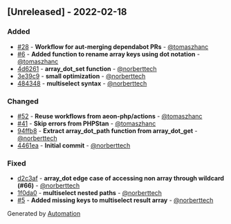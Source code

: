 ## [Unreleased] - 2022-02-18

### Added
- [#28](https://github.com/flow-php/array-dot/pull/28) - **Workflow for aut-merging dependabot PRs** - [@tomaszhanc](https://github.com/tomaszhanc)
- [#6](https://github.com/flow-php/array-dot/pull/6) - **Added function to rename array keys using dot notation** - [@tomaszhanc](https://github.com/tomaszhanc)
- [4d6261](https://github.com/flow-php/array-dot/commit/4d6261b87186f21d4edde8a8e98053b6f5bf5a4d) - **array_dot_set function** - [@norberttech](https://github.com/norberttech)
- [3e39c9](https://github.com/flow-php/array-dot/commit/3e39c9c560a3fa878ac87391e5c09be4d8fa93e3) - **small optimization** - [@norberttech](https://github.com/norberttech)
- [484348](https://github.com/flow-php/array-dot/commit/4843488e18bdd6d2879ec254f05bd298c7d7dc37) - **multiselect syntax** - [@norberttech](https://github.com/norberttech)

### Changed
- [#52](https://github.com/flow-php/array-dot/pull/52) - **Reuse workflows from aeon-php/actions** - [@tomaszhanc](https://github.com/tomaszhanc)
- [#41](https://github.com/flow-php/array-dot/pull/41) - **Skip errors from PHPStan** - [@tomaszhanc](https://github.com/tomaszhanc)
- [94ffb8](https://github.com/flow-php/array-dot/commit/94ffb8d4f888c176fae941c99014998668a89454) - **Extract array_dot_path function from array_dot_get** - [@norberttech](https://github.com/norberttech)
- [4461ea](https://github.com/flow-php/array-dot/commit/4461ea9906c4a4160c2a1f58a6d17667bf7822f5) - **Initial commit** - [@norberttech](https://github.com/norberttech)

### Fixed
- [d2c3af](https://github.com/flow-php/array-dot/commit/d2c3af6b22917e3148a123212fd301ca8dc9b185) - **array_dot edge case of accessing non array through wildcard (#66)** - [@norberttech](https://github.com/norberttech)
- [1f0da0](https://github.com/flow-php/array-dot/commit/1f0da0a7b831283ef7c40c94f4394a302b881b1c) - **multiselect nested paths** - [@norberttech](https://github.com/norberttech)
- [#5](https://github.com/flow-php/array-dot/pull/5) - **Added missing keys to multiselect result array** - [@norberttech](https://github.com/norberttech)

Generated by [Automation](https://github.com/aeon-php/automation)